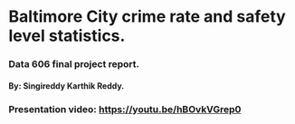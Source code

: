 # Baltimore City crime rate and safety level statistics.
### Data 606 final project report. 
#### By: Singireddy Karthik Reddy. 

### Presentation video: https://youtu.be/hBOvkVGrep0
